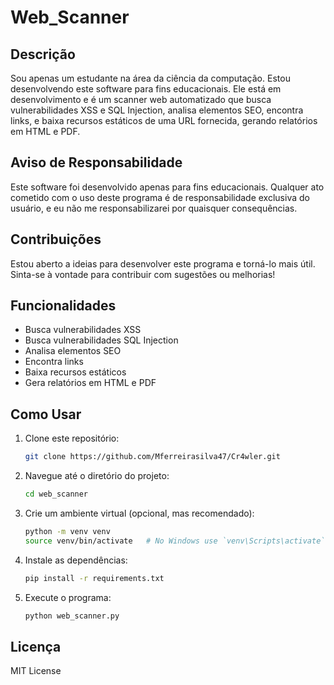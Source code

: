 # Web_Scanner 

## Descrição

Sou apenas um estudante na área da ciência da computação. Estou desenvolvendo este software para fins educacionais. Ele está em desenvolvimento e é um scanner web automatizado que busca vulnerabilidades XSS e SQL Injection, analisa elementos SEO, encontra links, e baixa recursos estáticos de uma URL fornecida, gerando relatórios em HTML e PDF.

## Aviso de Responsabilidade

Este software foi desenvolvido apenas para fins educacionais. Qualquer ato cometido com o uso deste programa é de responsabilidade exclusiva do usuário, e eu não me responsabilizarei por quaisquer consequências.

## Contribuições

Estou aberto a ideias para desenvolver este programa e torná-lo mais útil. Sinta-se à vontade para contribuir com sugestões ou melhorias!

## Funcionalidades

- Busca vulnerabilidades XSS
- Busca vulnerabilidades SQL Injection
- Analisa elementos SEO
- Encontra links
- Baixa recursos estáticos
- Gera relatórios em HTML e PDF

  
## Como Usar

1. Clone este repositório:
    ```sh
    git clone https://github.com/Mferreirasilva47/Cr4wler.git
    ```

2. Navegue até o diretório do projeto:
    ```sh
    cd web_scanner
    ```

3. Crie um ambiente virtual (opcional, mas recomendado):
    ```sh
    python -m venv venv
    source venv/bin/activate   # No Windows use `venv\Scripts\activate`
    ```

4. Instale as dependências:
    ```sh
    pip install -r requirements.txt
    ```

5. Execute o programa:
    ```sh
    python web_scanner.py
    ```


## Licença

MIT License

